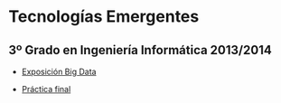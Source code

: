 Tecnologías Emergentes
======================
3º Grado en Ingeniería Informática 2013/2014
--------------------------------------------

* [Exposición Big Data](big_data/README.md)

* [Práctica final](https://github.com/josemlp91/NeuroWaveWar)

